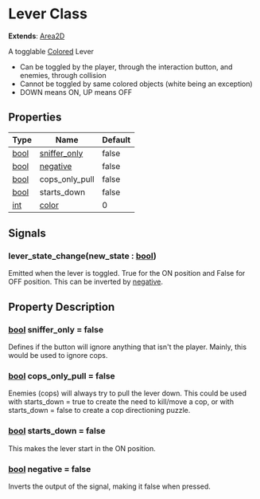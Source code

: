 # Lever Class
__Extends__: [Area2D](https://docs.godotengine.org/en/stable/classes/class_area2d.html#class-area2d)

A togglable [Colored](../colors.md) Lever
- Can be toggled by the player, through the interaction button, and enemies, through collision
- Cannot be toggled by same colored objects (white being an exception)
- DOWN means ON, UP means OFF


## Properties
| Type |  Name | Default |
| ---- | ----- | ------- |
|[bool](https://docs.godotengine.org/en/stable/classes/class_bool.html#class-bool)|[sniffer_only](#bool-sniffer_only--false)|false|
|[bool](https://docs.godotengine.org/en/stable/classes/class_bool.html#class-bool)|[negative](#bool-negative--false)|false|
|[bool](https://docs.godotengine.org/en/stable/classes/class_bool.html#class-bool)|cops_only_pull|false|
|[bool](https://docs.godotengine.org/en/stable/classes/class_bool.html#class-bool)|starts_down|false|
| [int](https://docs.godotengine.org/en/stable/classes/class_int.html#class-int)  | [color](../colors.md) | 0 |


## Signals

### lever_state_change(new_state : [bool](https://docs.godotengine.org/en/stable/classes/class_bool.html#class-bool))
Emitted when the lever is toggled. True for the ON position and False for OFF position. This can be inverted by [negative](#bool-negative--false).


## Property Description

### [bool](https://docs.godotengine.org/en/stable/classes/class_bool.html#class-bool) sniffer_only = false
Defines if the button will ignore anything that isn't the player. Mainly, this would be used to ignore cops.

### [bool](https://docs.godotengine.org/en/stable/classes/class_bool.html#class-bool) cops_only_pull = false
Enemies (cops) will always try to pull the lever down. This could be used with starts_down = true to create the need to kill/move a cop, or with starts_down = false to create a cop directioning puzzle.

### [bool](https://docs.godotengine.org/en/stable/classes/class_bool.html#class-bool) starts_down = false
This makes the lever start in the ON position.

### [bool](https://docs.godotengine.org/en/stable/classes/class_bool.html#class-bool) negative = false
Inverts the output of the signal, making it false when pressed.